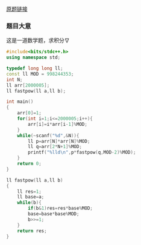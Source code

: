 [原题链接][题目]

### 题目大意
这是一道数学题，求积分$\nabla$
```cpp
#include<bits/stdc++.h>
using namespace std;

typedef long long ll;
const ll MOD = 998244353;
int N;
ll arr[2000005];
ll fastpow(ll a,ll b);

int main()
{
    arr[0]=1;
    for(int i=1;i<=2000005;i++){
        arr[i]=i*arr[i-1]%MOD;
    }
    while(~scanf("%d",&N)){
        ll p=arr[N]*arr[N]%MOD;
        ll q=arr[2*N+1]%MOD;
        printf("%lld\n",p*fastpow(q,MOD-2)%MOD);
    }
    return 0;
}

ll fastpow(ll a,ll b)
{
    ll res=1;
    ll base=a;
    while(b){
        if(b&1)res=res*base%MOD;
        base=base*base%MOD;
        b>>=1;
    }
    return res;
}
```

[题目]:https://ac.nowcoder.com/acm/contest/5666/J
